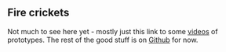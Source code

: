 
## Fire crickets

Not much to see here yet - mostly just this link to some
[videos](https://photos.app.goo.gl/ZMb5w3x7PPW3vRJS8) of prototypes.
The rest of the good stuff is on
[Github](https://github.com/blakej11/cricket/) for now.

